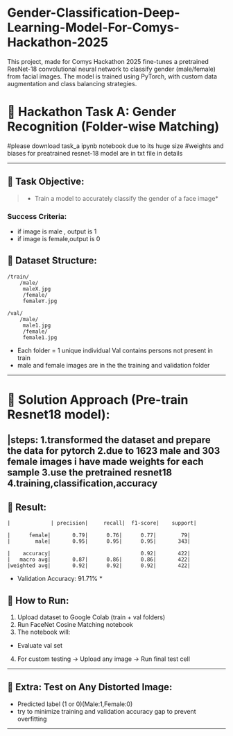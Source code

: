 # Gender-Classification-Deep-Learning-Model-For-Comys-Hackathon-2025
This project, made for Comys Hackathon 2025 fine-tunes a pretrained ResNet-18 convolutional neural network to classify gender (male/female) from facial images. The model is trained using PyTorch, with custom data augmentation and class balancing strategies.
# 🚀 Hackathon Task A: Gender Recognition (Folder-wise Matching)
#please download task_a ipynb notebook due to its huge size
#weights and biases for preatrained resnet-18 model are in txt file in details

---

## 📌 Task Objective:

> * Train a model to accurately classify the gender of a face image*

###  Success Criteria:

* if image is male , output is 1
* if image is female,output is 0                                         



## 📌 Dataset Structure:

```
/train/
    /male/
     maleX.jpg
     /female/
     femaleY.jpg

/val/
    /male/
     male1.jpg
     /female/
     female1.jpg

```
* Each folder = 1 unique individual
  Val contains persons not present in train
* male and female images are in the the training and validation folder

---

# 📌 Solution Approach (Pre-train Resnet18 model):

|steps:
1.transformed the dataset and prepare the data for pytorch
2.due to 1623 male and 303 female images i have made weights for each sample
3.use the pretrained resnet18
4.training,classification,accuracy
---

## 📌 Result:

```|Final Validation Metrics (Task A - Gender Classification):
|             | precision|     recall|  f1-score|    support|

|      female|       0.79|      0.76|      0.77|        79|
|        male|       0.95|      0.95|      0.95|       343|

|    accuracy|                             0.92|       422|
|   macro avg|       0.87|      0.86|      0.86|       422|
|weighted avg|       0.92|      0.92|      0.92|       422| 
```
* Validation Accuracy: 91.71% *


## 📌 How to Run:

1.  Upload dataset to Google Colab (train + val folders)
2.  Run FaceNet Cosine Matching notebook
3.  The notebook will:

   * Evaluate val set
4.  For custom testing → Upload any image → Run final test cell

---

## 📌 Extra: Test on Any Distorted Image:

* Predicted label (1 or 0)(Male:1,Female:0)
* try to minimize training and validation accuracy gap to prevent overfitting
---
